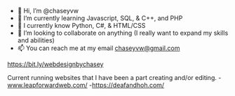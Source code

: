 - 👋 Hi, I’m @chaseyvw
- 🌱 I’m currently learning Javascript, SQL, & C++, and PHP
- 🧠 I currently know Python, C#, & HTML/CSS
- 💞️ I’m looking to collaborate on anything (I really want to expand my skills and abilities)
- 📫 You can reach me at my email chaseyvw@gmail.com

https://bit.ly/webdesignbychasey

Current running websites that I have been a part creating and/or editing.
-www.leapforwardweb.com/ 
-https://deafandhoh.com/

<!---
chaseyvw/chaseyvw is a ✨ special ✨ repository because its `README.md` (this file) appears on your GitHub profile.
You can click the Preview link to take a look at your changes.
--->
